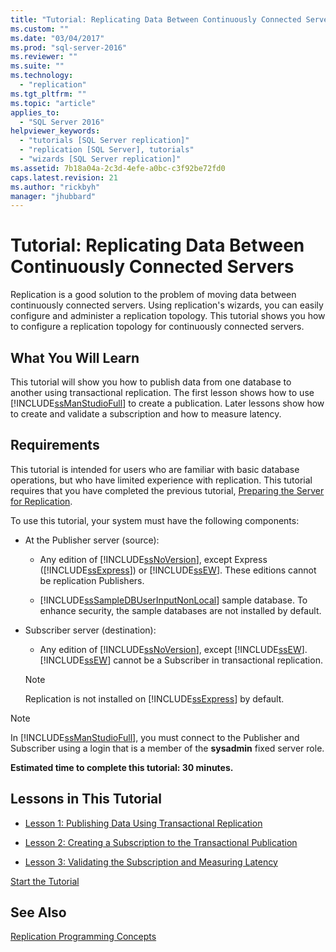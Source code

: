```yaml
---
title: "Tutorial: Replicating Data Between Continuously Connected Servers | Microsoft Docs"
ms.custom: ""
ms.date: "03/04/2017"
ms.prod: "sql-server-2016"
ms.reviewer: ""
ms.suite: ""
ms.technology: 
  - "replication"
ms.tgt_pltfrm: ""
ms.topic: "article"
applies_to: 
  - "SQL Server 2016"
helpviewer_keywords: 
  - "tutorials [SQL Server replication]"
  - "replication [SQL Server], tutorials"
  - "wizards [SQL Server replication]"
ms.assetid: 7b18a04a-2c3d-4efe-a0bc-c3f92be72fd0
caps.latest.revision: 21
ms.author: "rickbyh"
manager: "jhubbard"
---
```

# Tutorial: Replicating Data Between Continuously Connected Servers
Replication is a good solution to the problem of moving data between continuously connected servers. Using replication's wizards, you can easily configure and administer a replication topology. This tutorial shows you how to configure a replication topology for continuously connected servers.  
  
## What You Will Learn  
This tutorial will show you how to publish data from one database to another using transactional replication. The first lesson shows how to use [!INCLUDE[ssManStudioFull](../../../advanced-analytics/r-services/includes/ssmanstudiofull-md.md)] to create a publication. Later lessons show how to create and validate a subscription and how to measure latency.  
  
## Requirements  
This tutorial is intended for users who are familiar with basic database operations, but who have limited experience with replication. This tutorial requires that you have completed the previous tutorial, [Preparing the Server for Replication](../../../relational-databases/replication/tutorials/tutorial-preparing-the-server-for-replication.md).  
  
To use this tutorial, your system must have the following components:  
  
-   At the Publisher server (source):  
  
    -   Any edition of [!INCLUDE[ssNoVersion](../../../advanced-analytics/r-services/includes/ssnoversion-md.md)], except Express ([!INCLUDE[ssExpress](../../../database-engine/configure/windows/includes/ssexpress-md.md)]) or [!INCLUDE[ssEW](../../../analysis-services/instances/includes/ssew-md.md)]. These editions cannot be replication Publishers.  
  
    -   [!INCLUDE[ssSampleDBUserInputNonLocal](../../../integration-services/control-flow/includes/sssampledbuserinputnonlocal-md.md)] sample database. To enhance security, the sample databases are not installed by default.  
  
-   Subscriber server (destination):  
  
    -   Any edition of [!INCLUDE[ssNoVersion](../../../advanced-analytics/r-services/includes/ssnoversion-md.md)], except [!INCLUDE[ssEW](../../../analysis-services/instances/includes/ssew-md.md)]. [!INCLUDE[ssEW](../../../analysis-services/instances/includes/ssew-md.md)] cannot be a Subscriber in transactional replication.  
  
    > [!NOTE]  
    > Replication is not installed on [!INCLUDE[ssExpress](../../../database-engine/configure/windows/includes/ssexpress-md.md)] by default.  
  
> [!NOTE]  
> In [!INCLUDE[ssManStudioFull](../../../advanced-analytics/r-services/includes/ssmanstudiofull-md.md)], you must connect to the Publisher and Subscriber using a login that is a member of the **sysadmin** fixed server role.  
  
**Estimated time to complete this tutorial: 30 minutes.**  
  
## Lessons in This Tutorial  
  
-   [Lesson 1: Publishing Data Using Transactional Replication](../../../relational-databases/replication/tutorials/lesson-1-publishing-data-using-transactional-replication.md)  
  
-   [Lesson 2: Creating a Subscription to the Transactional Publication](../../../relational-databases/replication/tutorials/lesson-2-creating-a-subscription-to-the-transactional-publication.md)  
  
-   [Lesson 3: Validating the Subscription and Measuring Latency](../../../relational-databases/replication/tutorials/lesson-3-validating-the-subscription-and-measuring-latency.md)  
  
[Start the Tutorial](../../../relational-databases/replication/tutorials/lesson-1-publishing-data-using-transactional-replication.md)  
  
## See Also  
[Replication Programming Concepts](../../../relational-databases/replication/concepts/replication-programming-concepts.md)  
  
  
  
